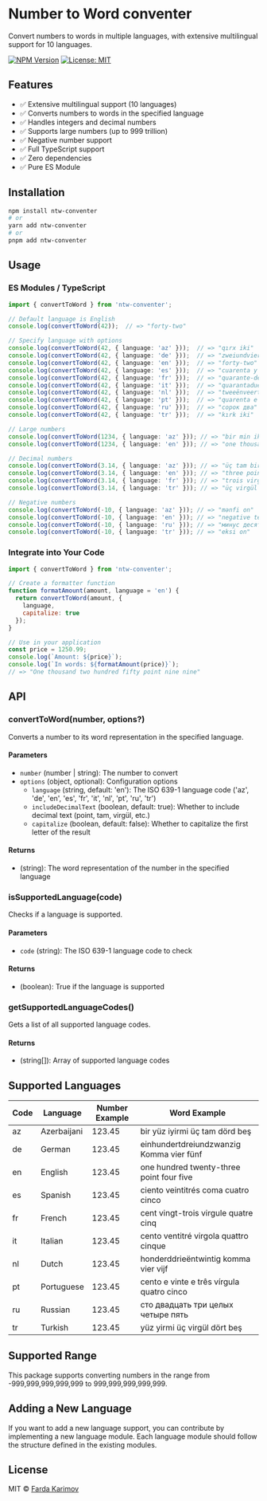 # Number to Word conventer

Convert numbers to words in multiple languages, with extensive multilingual support for 10 languages.

[![NPM Version](https://img.shields.io/npm/v/ntw-conventer.svg)](https://www.npmjs.com/package/ntw-conventer)
[![License: MIT](https://img.shields.io/badge/License-MIT-yellow.svg)](https://opensource.org/licenses/MIT)

## Features

- ✅ Extensive multilingual support (10 languages)
- ✅ Converts numbers to words in the specified language
- ✅ Handles integers and decimal numbers
- ✅ Supports large numbers (up to 999 trillion)
- ✅ Negative number support
- ✅ Full TypeScript support
- ✅ Zero dependencies
- ✅ Pure ES Module

## Installation

```bash
npm install ntw-conventer
# or
yarn add ntw-conventer
# or
pnpm add ntw-conventer
```

## Usage

### ES Modules / TypeScript

```typescript
import { convertToWord } from 'ntw-conventer';

// Default language is English
console.log(convertToWord(42));  // => "forty-two"

// Specify language with options
console.log(convertToWord(42, { language: 'az' }));  // => "qırx iki"
console.log(convertToWord(42, { language: 'de' }));  // => "zweiundvierzig"
console.log(convertToWord(42, { language: 'en' }));  // => "forty-two"
console.log(convertToWord(42, { language: 'es' }));  // => "cuarenta y dos"
console.log(convertToWord(42, { language: 'fr' }));  // => "quarante-deux"
console.log(convertToWord(42, { language: 'it' }));  // => "quarantadue"
console.log(convertToWord(42, { language: 'nl' }));  // => "tweeënveertig"
console.log(convertToWord(42, { language: 'pt' }));  // => "quarenta e dois"
console.log(convertToWord(42, { language: 'ru' }));  // => "сорок два"
console.log(convertToWord(42, { language: 'tr' }));  // => "kırk iki"

// Large numbers
console.log(convertToWord(1234, { language: 'az' })); // => "bir min iki yüz otuz dörd"
console.log(convertToWord(1234, { language: 'en' })); // => "one thousand two hundred thirty-four"

// Decimal numbers
console.log(convertToWord(3.14, { language: 'az' })); // => "üç tam bir dörd"
console.log(convertToWord(3.14, { language: 'en' })); // => "three point one four"
console.log(convertToWord(3.14, { language: 'fr' })); // => "trois virgule un quatre"
console.log(convertToWord(3.14, { language: 'tr' })); // => "üç virgül bir dört"

// Negative numbers
console.log(convertToWord(-10, { language: 'az' })); // => "mənfi on"
console.log(convertToWord(-10, { language: 'en' })); // => "negative ten"
console.log(convertToWord(-10, { language: 'ru' })); // => "минус десять"
console.log(convertToWord(-10, { language: 'tr' })); // => "eksi on"
```

### Integrate into Your Code

```javascript
import { convertToWord } from 'ntw-conventer';

// Create a formatter function
function formatAmount(amount, language = 'en') {
  return convertToWord(amount, { 
    language,
    capitalize: true
  });
}

// Use in your application
const price = 1250.99;
console.log(`Amount: ${price}`);
console.log(`In words: ${formatAmount(price)}`);
// => "One thousand two hundred fifty point nine nine"
```

## API

### convertToWord(number, options?)

Converts a number to its word representation in the specified language.

#### Parameters

- `number` (number | string): The number to convert
- `options` (object, optional): Configuration options
  - `language` (string, default: 'en'): The ISO 639-1 language code ('az', 'de', 'en', 'es', 'fr', 'it', 'nl', 'pt', 'ru', 'tr')
  - `includeDecimalText` (boolean, default: true): Whether to include decimal text (point, tam, virgül, etc.)
  - `capitalize` (boolean, default: false): Whether to capitalize the first letter of the result

#### Returns

- (string): The word representation of the number in the specified language

### isSupportedLanguage(code)

Checks if a language is supported.

#### Parameters

- `code` (string): The ISO 639-1 language code to check

#### Returns

- (boolean): True if the language is supported

### getSupportedLanguageCodes()

Gets a list of all supported language codes.

#### Returns

- (string[]): Array of supported language codes

## Supported Languages

| Code | Language   | Number Example           | Word Example                       |
|------|------------|--------------------------|------------------------------------|
| az   | Azerbaijani| 123.45                   | bir yüz iyirmi üç tam dörd beş     |
| de   | German     | 123.45                   | einhundertdreiundzwanzig Komma vier fünf |
| en   | English    | 123.45                   | one hundred twenty-three point four five |
| es   | Spanish    | 123.45                   | ciento veintitrés coma cuatro cinco |
| fr   | French     | 123.45                   | cent vingt-trois virgule quatre cinq |
| it   | Italian    | 123.45                   | cento ventitré virgola quattro cinque |
| nl   | Dutch      | 123.45                   | honderddrieëntwintig komma vier vijf |
| pt   | Portuguese | 123.45                   | cento e vinte e três vírgula quatro cinco |
| ru   | Russian    | 123.45                   | сто двадцать три целых четыре пять |
| tr   | Turkish    | 123.45                   | yüz yirmi üç virgül dört beş       |

## Supported Range

This package supports converting numbers in the range from -999,999,999,999,999 to 999,999,999,999,999.

## Adding a New Language

If you want to add a new language support, you can contribute by implementing a new language module. Each language module should follow the structure defined in the existing modules.

## License

MIT © [Farda Karimov](https://github.com/yourusername)
